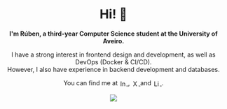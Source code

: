 <h1 align="center">Hi! &#128075;</h1>

<p align="center"><strong>I'm Rúben, a third-year Computer Science student at the University of Aveiro.</strong></p>

<p align="center">I have a strong interest in frontend design and development, as well as DevOps (Docker & CI/CD).<br/>However, I also have experience in backend development and databases.</p>

<div align="center">
  You can find me at
  <a href="https://www.instagram.com/rubentgarrido">
    <picture height="16">
      <img align="center" alt="Instagram" height="16" src="https://upload.wikimedia.org/wikipedia/commons/9/95/Instagram_logo_2022.svg">
    </picture>
  </a>,
  <a href="https://www.twitter.com/rubentgarrido03">
    <picture height="16">
      <img align="center" alt="X" height="16" src="https://github.com/RGarrido03/RGarrido03/assets/57329376/475c1d38-f78f-45d1-9652-731186c3d7e7">
    </picture>
  </a> and
  <a href="https://www.linkedin.com/in/rgarrido03/">
    <picture height="16">
      <img align="center" alt="LinkedIn" height="16" src="https://upload.wikimedia.org/wikipedia/commons/8/81/LinkedIn_icon.svg">
    </picture>
  </a>.
</div>
<br/>

<div align="center">
  <picture>
    <source 
      srcset="https://github-readme-stats.vercel.app/api?username=RGarrido03&show_icons=true&include_all_commits=true&count_private=true&theme=dark"
      media="(prefers-color-scheme: dark)"
    />
    <source
      srcset="https://github-readme-stats.vercel.app/api?username=RGarrido03&show_icons=true&include_all_commits=true&count_private=true"
      media="(prefers-color-scheme: light), (prefers-color-scheme: no-preference)"
    />
    <img src="https://github-readme-stats.vercel.app/api?username=RGarrido03&show_icons=true&include_all_commits=true&count_private=true" />
  </picture>
</div>
